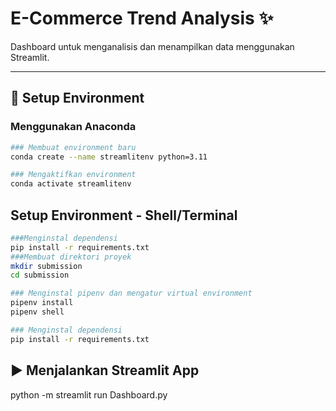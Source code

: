 # E-Commerce Trend Analysis ✨

Dashboard untuk menganalisis dan menampilkan data menggunakan Streamlit. 

---

## 🚀 **Setup Environment**

### Menggunakan **Anaconda**
```bash
### Membuat environment baru
conda create --name streamlitenv python=3.11

### Mengaktifkan environment
conda activate streamlitenv
```
## **Setup Environment - Shell/Terminal**
``` bash
###Menginstal dependensi
pip install -r requirements.txt
###Membuat direktori proyek
mkdir submission
cd submission

### Menginstal pipenv dan mengatur virtual environment
pipenv install
pipenv shell

### Menginstal dependensi
pip install -r requirements.txt
```
## ▶️ **Menjalankan Streamlit App**
python -m streamlit run Dashboard.py


